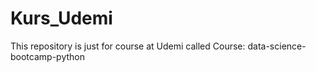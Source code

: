 # Kurs_Udemi
This repository is just for course at Udemi called Course: data-science-bootcamp-python
